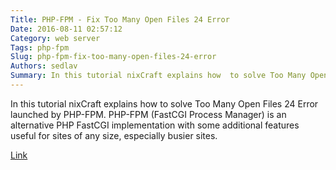```yaml
---
Title: PHP-FPM - Fix Too Many Open Files 24 Error
Date: 2016-08-11 02:57:12
Category: web server
Tags: php-fpm
Slug: php-fpm-fix-too-many-open-files-24-error
Authors: sedlav
Summary: In this tutorial nixCraft explains how  to solve Too Many Open Files 24 Error launched by PHP-FPM.PHP-FPM (FastCGI Process Manager) is an alternative
---
```


In this tutorial nixCraft explains how  to solve Too Many Open Files 24 Error launched by PHP-FPM.
PHP-FPM (FastCGI Process Manager) is an alternative PHP FastCGI implementation with some additional features useful for sites of any size, especially busier sites.

[Link](http://www.cyberciti.biz/faq/php-5-7-fpm-set-open-file-descriptor-limit-on-linux-unix/)
